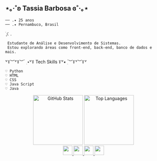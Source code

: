 ## ⋆｡‧˚ʚ Tassia Barbosa ɞ˚‧｡⋆

    ── .✦ 25 anos  
    ── .✦ Pernambuco, Brasil  

 ࣪ ִֶָ☾.  
   
     Estudante de Análise e Desenvolvimento de Sistemas.  
     Estou explorando áreas como front-end, back-end, banco de dados e mais.  
   
꒷꒦︶꒷꒦︶ ๋ ࣭ ⭑꒷꒦ Tech Skills ꒦꒷⭑ ࣭ ๋︶꒦꒷︶꒦꒷  
      
    ♡︎ Python  
    ♡︎ HTML  
    ♡︎ CSS  
    ♡︎ Java Script  
    ♡︎ Java

<div align="center">
  <img src="https://github-readme-stats.vercel.app/api?username=tassiabarb&show_icons=true&include_all_commits=true&count_private=true&theme=dracula&hide_border=false" height="160" alt="GitHub Stats" />
  <img src="https://github-readme-stats.vercel.app/api/top-langs/?username=tassiabarb&layout=compact&langs_count=6&theme=dracula&hide_border=false" height="160" alt="Top Languages" />
</div>    

<div align="center">    
    
  <a href="https://www.instagram.com/tassiabarb/" target="_blank">
    <img src="https://img.shields.io/static/v1?message=Instagram&logo=instagram&label=&color=E4405F&logoColor=white&style=for-the-badge" height="30" />
  </a>
  <a href="mailto:barbtassia@gmail.com" target="_blank">
    <img src="https://img.shields.io/static/v1?message=Gmail&logo=gmail&label=&color=D14836&logoColor=white&style=for-the-badge" height="30" />
  </a>
  <a href="https://www.linkedin.com/in/tassia-barbosa-602736287/" target="_blank">
    <img src="https://img.shields.io/static/v1?message=LinkedIn&logo=linkedin&label=&color=0077B5&logoColor=white&style=for-the-badge" height="30" />
  </a>
  <a href="https://discord.com/users/tassickdev" target="_blank">
    <img src="https://img.shields.io/static/v1?message=Discord&logo=discord&label=&color=7289DA&logoColor=white&style=for-the-badge" height="30" />
  </a>
</div>

###

